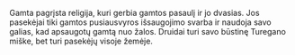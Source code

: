Gamta pagrįsta religija, kuri gerbia gamtos pasaulį ir jo dvasias. Jos pasekėjai tiki gamtos pusiausvyros išsaugojimo svarba ir naudoja savo galias, kad apsaugotų gamtą nuo žalos. Druidai turi savo būstinę Turegano miške, bet turi pasekėjų visoje žemėje.